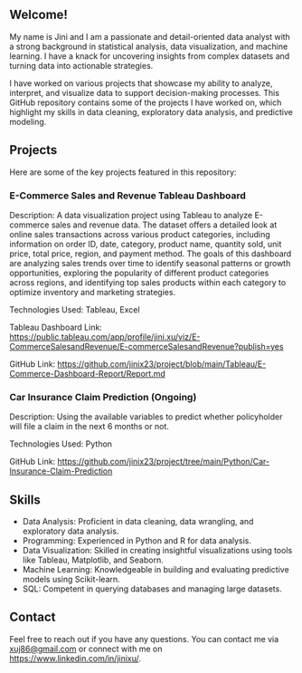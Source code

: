 ## Welcome!

My name is Jini and I am a passionate and detail-oriented data analyst with a strong background in statistical analysis, data visualization, and machine learning. I have a knack for uncovering insights from complex datasets and turning data into actionable strategies.

I have worked on various projects that showcase my ability to analyze, interpret, and visualize data to support decision-making processes. This GitHub repository contains some of the projects I have worked on, which highlight my skills in data cleaning, exploratory data analysis, and predictive modeling.

## Projects
Here are some of the key projects featured in this repository:

### E-Commerce Sales and Revenue Tableau Dashboard

Description: A data visualization project using Tableau to analyze E-commerce sales and revenue data. The dataset offers a detailed look at online sales transactions across various product categories, including information on order ID, date, category, product name, quantity sold, unit price, total price, region, and payment method. The goals of this dashboard are analyzing sales trends over time to identify seasonal patterns or growth opportunities, exploring the popularity of different product categories across regions, and identifying top sales products within each category to optimize inventory and marketing strategies.

Technologies Used: Tableau, Excel

Tableau Dashboard Link: https://public.tableau.com/app/profile/jini.xu/viz/E-CommerceSalesandRevenue/E-commerceSalesandRevenue?publish=yes

GitHub Link: https://github.com/jinix23/project/blob/main/Tableau/E-Commerce-Dashboard-Report/Report.md

### Car Insurance Claim Prediction (Ongoing)

Description: Using the available variables to predict whether policyholder will file a claim in the next 6 months or not.

Technologies Used: Python

GitHub Link: https://github.com/jinix23/project/tree/main/Python/Car-Insurance-Claim-Prediction


## Skills
- Data Analysis: Proficient in data cleaning, data wrangling, and exploratory data analysis.
- Programming: Experienced in Python and R for data analysis.
- Data Visualization: Skilled in creating insightful visualizations using tools like Tableau, Matplotlib, and Seaborn.
- Machine Learning: Knowledgeable in building and evaluating predictive models using Scikit-learn.
- SQL: Competent in querying databases and managing large datasets.

## Contact
Feel free to reach out if you have any questions. You can contact me via xuj86@gmail.com or connect with me on https://www.linkedin.com/in/jinixu/.

